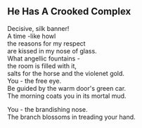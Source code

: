 He Has A Crooked Complex
------------------------
Decisive, silk banner!  
A time -like howl  
the reasons for my respect  
are kissed in my nose of glass.  
What angellic fountains -  
the room is filled with it,  
salts for the horse and the violenet gold.  
You - the free eye.  
Be guided by the warm door's green car.  
The morning coats you in its mortal mud.  
  
You - the brandishing nose.  
The branch blossoms in treading your hand.  
